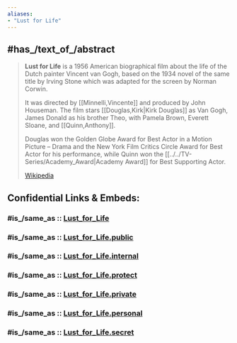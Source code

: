 ```yaml
---
aliases:
- "Lust for Life"
---
```


## #has_/text_of_/abstract 

> **Lust for Life** is a 1956 American biographical film about the life of the Dutch painter Vincent van Gogh, 
> based on the 1934 novel of the same title by Irving Stone which was adapted for the screen by Norman Corwin.
>
> It was directed by [[Minnelli,Vincente]] and produced by John Houseman. 
> The film stars [[Douglas,Kirk|Kirk Douglas]] as Van Gogh, James Donald as his brother Theo, 
> with Pamela Brown, Everett Sloane, and [[Quinn,Anthony]]. 
> 
> Douglas won the Golden Globe Award for Best Actor in a Motion Picture – Drama 
> and the New York Film Critics Circle Award for Best Actor for his performance, 
> while Quinn won the [[../../TV-Series/Academy_Award|Academy Award]] for Best Supporting Actor.
>
> [Wikipedia](https://en.wikipedia.org/wiki/Lust%20for%20Life%20(1956%20film))


## Confidential Links & Embeds: 

### #is_/same_as :: [Lust_for_Life](/_Standards/Society/Communication/Media/Movie/Movie-Genre/Movie-Director/Lust_for_Life.md) 

### #is_/same_as :: [Lust_for_Life.public](/_public/Society/Communication/Media/Movie/Movie-Genre/Movie-Director/Lust_for_Life.public.md) 

### #is_/same_as :: [Lust_for_Life.internal](/_internal/Society/Communication/Media/Movie/Movie-Genre/Movie-Director/Lust_for_Life.internal.md) 

### #is_/same_as :: [Lust_for_Life.protect](/_protect/Society/Communication/Media/Movie/Movie-Genre/Movie-Director/Lust_for_Life.protect.md) 

### #is_/same_as :: [Lust_for_Life.private](/_private/Society/Communication/Media/Movie/Movie-Genre/Movie-Director/Lust_for_Life.private.md) 

### #is_/same_as :: [Lust_for_Life.personal](/_personal/Society/Communication/Media/Movie/Movie-Genre/Movie-Director/Lust_for_Life.personal.md) 

### #is_/same_as :: [Lust_for_Life.secret](/_secret/Society/Communication/Media/Movie/Movie-Genre/Movie-Director/Lust_for_Life.secret.md)

